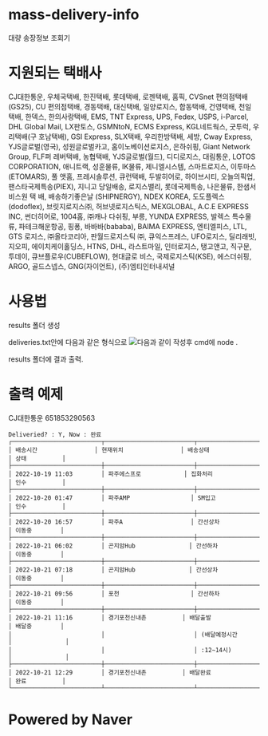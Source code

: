 # mass-delivery-info
대량 송장정보 조회기

# 지원되는 택배사
CJ대한통운, 우체국택배, 한진택배, 롯데택배, 로젠택배, 홈픽, CVSnet 편의점택배(GS25), CU 편의점택배, 경동택배, 대신택배, 일양로지스, 합동택배, 건영택배, 천일
택배, 한덱스, 한의사랑택배, EMS, TNT Express, UPS, Fedex, USPS, i-Parcel, DHL Global Mail, LX판토스, GSMNtoN, ECMS Express, KGL네트웍스, 굿투럭, 우리택배(구
호남택배), GSI Express, SLX택배, 우리한방택배, 세방, Cway Express, YJS글로벌(영국), 성원글로벌카고, 홈이노베이션로지스, 은하쉬핑, Giant Network Group, FLF퍼
레버택배, 농협택배, YJS글로벌(월드), 디디로지스, 대림통운, LOTOS CORPORATION, 애니트랙, 성훈물류, IK물류, 제니엘시스템, 스마트로지스, 이투마스(ETOMARS), 풀 
앳홈, 프레시솔루션, 큐런택배, 두발히어로, 하이브시티, 오늘의픽업, 팬스타국제특송(PIEX), 지니고 당일배송, 로지스밸리, 롯데국제특송, 나은물류, 한샘서비스원 택
배, 배송하기좋은날 (SHIPNERGY), NDEX KOREA, 도도플렉스(dodoflex), 브릿지로지스㈜, 허브넷로지스틱스, MEXGLOBAL, A.C.E EXPRESS INC, 썬더히어로, 1004홈, ㈜캐나
다쉬핑, 부릉, YUNDA EXPRESS, 발렉스 특수물류, 파테크해운항공, 핑퐁, 바바바(bababa), BAIMA EXPRESS, 엔티엘피스, LTL, GTS 로지스, ㈜올타코리아, 판월드로지스틱
㈜, 큐익스프레스, UFO로지스, 딜리래빗, 지오피, 에이치케이홀딩스, HTNS, DHL, 라스트마일, 인터로지스, 탱고앤고, 직구문, 투데이, 큐브플로우(CUBEFLOW), 현대글로
비스, 국제로지스틱(KSE), 에스더쉬핑, ARGO, 골드스넵스, GNG(자이언트), (주)엠티인터내셔널

# 사용법
results 폴더 생성

deliveries.txt안에  다음과 같은 형식으로 
![다음과 같이](https://media.discordapp.net/attachments/875035823442128896/1034185202290925620/unknown.png)
작성후 cmd에 node .

results 폴더에 결과 출력.

# 출력 예제
CJ대한통운 651853290563
```
Deliveried? : Y, Now : 완료
┌─────────────────────────┬─────────────────────────┬─────────────────────────┬───────────────┐
│ 배송시간                │ 현재위치                │ 배송상태                │ 상태          │
├─────────────────────────┼─────────────────────────┼─────────────────────────┼───────────────┤
│ 2022-10-19 11:03        │ 파주에스프로            │ 집화처리                │ 인수          │
├─────────────────────────┼─────────────────────────┼─────────────────────────┼───────────────┤
│ 2022-10-20 01:47        │ 파주AMP                 │ SM입고                  │ 인수          │
├─────────────────────────┼─────────────────────────┼─────────────────────────┼───────────────┤
│ 2022-10-20 16:57        │ 파주A                   │ 간선상차                │ 이동중        │
├─────────────────────────┼─────────────────────────┼─────────────────────────┼───────────────┤
│ 2022-10-21 06:02        │ 곤지암Hub               │ 간선하차                │ 이동중        │
├─────────────────────────┼─────────────────────────┼─────────────────────────┼───────────────┤
│ 2022-10-21 07:18        │ 곤지암Hub               │ 간선상차                │ 이동중        │
├─────────────────────────┼─────────────────────────┼─────────────────────────┼───────────────┤
│ 2022-10-21 09:56        │ 포천                    │ 간선하차                │ 이동중        │
├─────────────────────────┼─────────────────────────┼─────────────────────────┼───────────────┤
│ 2022-10-21 11:16        │ 경기포천신내촌          │ 배달출발                │ 배달중        │
│                         │                         │ (배달예정시간           │               │
│                         │                         │ :12∼14시)               │               │
├─────────────────────────┼─────────────────────────┼─────────────────────────┼───────────────┤
│ 2022-10-21 12:29        │ 경기포천신내촌          │ 배달완료                │ 완료          │
└─────────────────────────┴─────────────────────────┴─────────────────────────┴───────────────┘
```

# Powered by Naver
